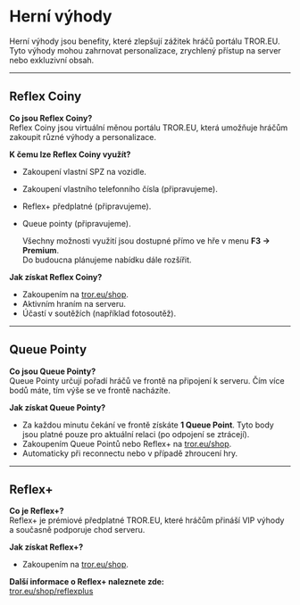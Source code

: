 # Herní výhody
Herní výhody jsou benefity, které zlepšují zážitek hráčů portálu TROR.EU. Tyto výhody mohou zahrnovat personalizace, zrychlený přístup na server nebo exkluzivní obsah.

---

## Reflex Coiny

**Co jsou Reflex Coiny?**  
 Reflex Coiny jsou virtuální měnou portálu TROR.EU, která umožňuje hráčům zakoupit různé výhody a personalizace.

**K čemu lze Reflex Coiny využít?**
* Zakoupení vlastní SPZ na vozidle.
* Zakoupení vlastního telefonního čísla (připravujeme).  
* Reflex+ předplatné (připravujeme).
* Queue pointy (připravujeme).

   Všechny možnosti využití jsou dostupné přímo ve hře v menu **F3 → Premium**.  
   Do budoucna plánujeme nabídku dále rozšířit.

**Jak získat Reflex Coiny?**
* Zakoupením na [tror.eu/shop](https://tror.eu/shop).  
* Aktivním hraním na serveru.  
* Účastí v soutěžích (například fotosoutěž).

---

## **Queue Pointy**

**Co jsou Queue Pointy?**  
 Queue Pointy určují pořadí hráčů ve frontě na připojení k serveru. Čím více bodů máte, tím výše se ve frontě nacházíte.

**Jak získat Queue Pointy?**

* Za každou minutu čekání ve frontě získáte **1 Queue Point**. Tyto body jsou platné pouze pro aktuální relaci (po odpojení se ztrácejí).  
* Zakoupením Queue Pointů nebo Reflex+ na [tror.eu/shop](https://tror.eu/shop).  
* Automaticky při reconnectu nebo v případě zhroucení hry.
  
---

## Reflex+

**Co je Reflex+?**  
Reflex+ je prémiové předplatné TROR.EU, které hráčům přináší VIP výhody a současně podporuje chod serveru.

**Jak získat Reflex+?**  
 * Zakoupením na [tror.eu/shop](https://tror.eu/shop).

**Další informace o Reflex+ naleznete zde:**  
 [tror.eu/shop/reflexplus](https://tror.eu/shop/reflexplus)

